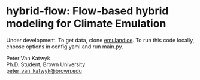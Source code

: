 # hybrid-flow: Flow-based hybrid modeling for Climate Emulation  
  
Under development. To get data, clone [emulandice](https://github.com/tamsinedwards/emulandice). To run this code locally, choose options in config.yaml and run main.py.  
  
Peter Van Katwyk  
Ph.D. Student, Brown University  
peter_van_katwyk@brown.edu  

